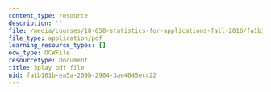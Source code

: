```yaml
---
content_type: resource
description: ''
file: /media/courses/18-650-statistics-for-applications-fall-2016/fa1b181bea5a209b29043ae4045ecc22_C_W1adH-NVE.pdf
file_type: application/pdf
learning_resource_types: []
ocw_type: OCWFile
resourcetype: Document
title: 3play pdf file
uid: fa1b181b-ea5a-209b-2904-3ae4045ecc22
---
```

